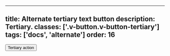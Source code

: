 <!--
 *              Copyright (c) 2025 Visa, Inc.
 *
 * Licensed under the Apache License, Version 2.0 (the "License");
 * you may not use this file except in compliance with the License.
 * You may obtain a copy of the License at
 *
 *         http://www.apache.org/licenses/LICENSE-2.0
 *
 * Unless required by applicable law or agreed to in writing, software
 * distributed under the License is distributed on an "AS IS" BASIS,
 * WITHOUT WARRANTIES OR CONDITIONS OF ANY KIND, either express or implied.
 * See the License for the specific language governing permissions and
 * limitations under the License.
 *
 -->
---
title: Alternate tertiary text button
description: Tertiary. 
classes: ['.v-button.v-button-tertiary']
tags: ['docs', 'alternate']
order: 16
---

<button class="v-button v-button-tertiary v-alternate" type="button">
  Tertiary action
</button>
